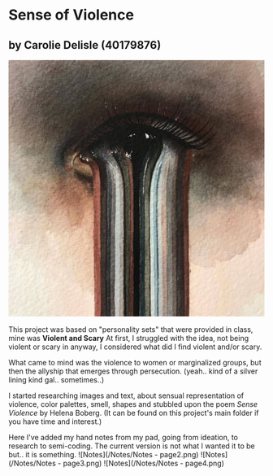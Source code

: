 # Sense of Violence
## by Carolie Delisle (40179876)

![Inspiration Image](Eye-surrealism.jpeg)

This project was based on "personality sets" that were provided in class, mine was **Violent and Scary**
At first, I struggled with the idea, not being violent or scary in anyway, I considered what did I find violent and/or scary. 

What came to mind was the violence to women or marginalized groups, but then the allyship that emerges through persecution. (yeah.. kind of a silver lining kind gal.. sometimes..)

I started researching images and text, about sensual representation of violence, color palettes, smell, shapes and stubbled upon the poem *Sense Violence* by Helena Boberg. (It can be found on this project's main folder if you have time and interest.)

Here I've added my hand notes from my pad, going from ideation, to research to semi-coding. 
The current version is not what I wanted it to be but.. it is something. 
![Notes](/Notes/Notes - page2.png)
![Notes](/Notes/Notes - page3.png)
![Notes](/Notes/Notes - page4.png)